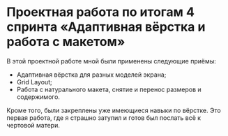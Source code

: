 # Проектная работа по итогам 4 спринта «Адаптивная вёрстка и работа с макетом»
В этой проектной работе мной были применены следующие приёмы: 
* Адаптивная вёрстка для разных моделей экрана;
* Grid Layout;
* Работа с натурального макета, снятие и перенос размеров и содержимого.

Кроме того, были закреплены уже имеющиеся навыки по вёрстке. Это первая работа, где я страшно затупил и готов был послать всё к чертовой матери. 